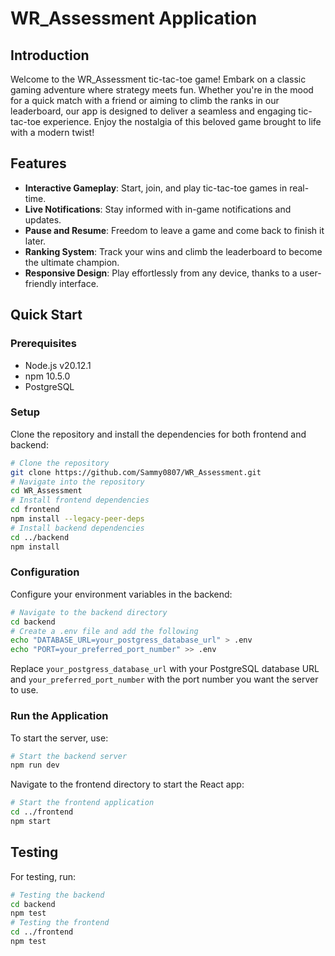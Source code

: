 
# WR_Assessment Application

## Introduction
Welcome to the WR_Assessment tic-tac-toe game! Embark on a classic gaming adventure where strategy meets fun. Whether you're in the mood for a quick match with a friend or aiming to climb the ranks in our leaderboard, our app is designed to deliver a seamless and engaging tic-tac-toe experience. Enjoy the nostalgia of this beloved game brought to life with a modern twist!

## Features
- **Interactive Gameplay**: Start, join, and play tic-tac-toe games in real-time.
- **Live Notifications**: Stay informed with in-game notifications and updates.
- **Pause and Resume**: Freedom to leave a game and come back to finish it later.
- **Ranking System**: Track your wins and climb the leaderboard to become the ultimate champion.
- **Responsive Design**: Play effortlessly from any device, thanks to a user-friendly interface.

## Quick Start

### Prerequisites
- Node.js v20.12.1
- npm 10.5.0
- PostgreSQL

### Setup

Clone the repository and install the dependencies for both frontend and backend:

```bash
# Clone the repository
git clone https://github.com/Sammy0807/WR_Assessment.git
# Navigate into the repository
cd WR_Assessment
# Install frontend dependencies
cd frontend
npm install --legacy-peer-deps
# Install backend dependencies
cd ../backend
npm install
```

### Configuration

Configure your environment variables in the backend:

```bash
# Navigate to the backend directory
cd backend
# Create a .env file and add the following
echo "DATABASE_URL=your_postgress_database_url" > .env
echo "PORT=your_preferred_port_number" >> .env
```

Replace `your_postgress_database_url` with your PostgreSQL database URL and `your_preferred_port_number` with the port number you want the server to use.

### Run the Application

To start the server, use:

```bash
# Start the backend server
npm run dev
```

Navigate to the frontend directory to start the React app:

```bash
# Start the frontend application
cd ../frontend
npm start
```

## Testing

For testing, run:

```bash
# Testing the backend
cd backend
npm test
# Testing the frontend
cd ../frontend
npm test
``` 
